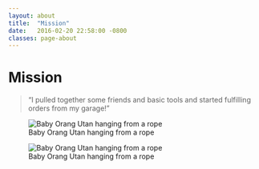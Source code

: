 ```yaml
---
layout: about
title:  "Mission"
date:   2016-02-20 22:58:00 -0800
classes: page-about
---
```


<div class="section-content">
  <h1 class="section-headline">Mission</h1>
  <blockquote class="section-blockquote">
    &ldquo;I pulled together some friends and basic tools and started fulfilling orders from my garage!&rdquo;
  </blockquote>
  </div>
<aside class="page-meta">
  <figure class="figure">
    <img src="//placehold.it/1332x1110&amp;text=Double-sized" class="figure-image" alt="Baby Orang Utan hanging from a rope">
    <figcaption class="figcaption">Baby Orang Utan hanging from a rope</figcaption>
  </figure>
  <figure class="figure">
    <img src="//placehold.it/1332x1110&amp;text=Double-sized" class="figure-image" alt="Baby Orang Utan hanging from a rope">
    <figcaption class="figcaption">Baby Orang Utan hanging from a rope</figcaption>
  </figure>
</aside>
